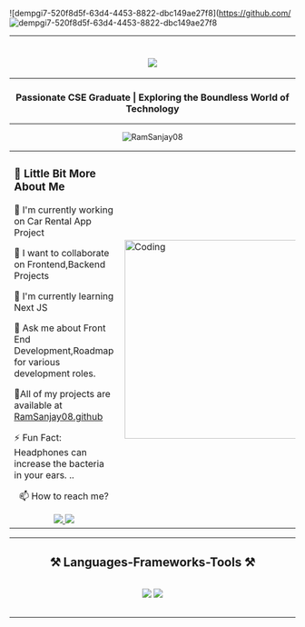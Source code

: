 
![dempgi7-520f8d5f-63d4-4453-8822-dbc149ae27f8](https://github.com/
![dempgi7-520f8d5f-63d4-4453-8822-dbc149ae27f8](https://github.com/RamSanjay08/RamSanjay08/assets/120255515/b227805b-baa0-42bc-a16d-1888a3df386c)

<hr>
<h1 align="center">
    <img src="https://readme-typing-svg.herokuapp.com/?font=Righteous&size=35&center=true&vCenter=true&width=500&height=70&duration=4000&lines=Hi+There!+👋;+I'm+Ramsanjay!;"/>
</h1>
  <hr>
<h3 align="center">Passionate CSE Graduate | Exploring the Boundless World of Technology </h3>
<hr>
  <p align="center"> <img src="https://komarev.com/ghpvc/?username=RamSanjay08&label=Profile%20views&color=0e75b6&style=flat" alt="RamSanjay08" /> </p>
<table>
  <td>
<h3> 💫 Little Bit More About Me </h3>
<p>🔭 I'm currently working on Car Rental App Project</p>
<p>👯 I want to collaborate on Frontend,Backend Projects</p>
<p>🌱 I'm currently learning Next JS</p>
<p>💬 Ask me about Front End Development,Roadmap for various development roles.</p>
<p>🤖All of my projects are available at <a href="https://github.com/RamSanjay08?tab=repositories">RamSanjay08.github</a></p>
<p>⚡ Fun Fact: Headphones can increase the bacteria in your ears. ..</p>
    <p align="center">📫 How to reach me?</p>
    <div align="center"> 
  <a href="mailto:ram.sanjay.techie@gmail.com">
    <img src="https://img.shields.io/badge/Gmail-333333?style=for-the-badge&logo=gmail&logoColor=red" />
  </a>
  <a href="https://linkedin.com/in/RamSanjay08" target="_blank">
    <img src="https://img.shields.io/badge/LinkedIn-0077B5?style=for-the-badge&logo=linkedin&logoColor=white" target="_blank" />
  </a>


</div>  
  </td>
  <td>
<img align="right" alt="Coding" src="https://user-images.githubusercontent.com/120255515/282222459-b453d008-b849-4c4c-bb0e-fce555695f9c.gif" height="350px" width="400px">
  </td>
</table>
 <hr/>
 
<h2 align="center">⚒️ Languages-Frameworks-Tools ⚒️</h2>
<br/>
<div align="center">
    <img src="https://skillicons.dev/icons?i=react,javascript,tailwind,bootstrap,git,figma" />
    <img src="https://skillicons.dev/icons?i=html,css,mongodb,nodejs,mysql,redux,mui,firebase" /><br>
</div>
<br/>
<hr/>
